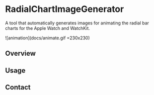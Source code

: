 # RadialChartImageGenerator
A tool that automatically generates images for animating the radial bar charts for the Apple Watch and WatchKit.

![animation](docs/animate.gif =230x230)

## Overview

## Usage

## Contact